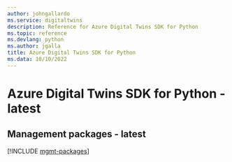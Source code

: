 ```yaml
---
author: johngallardo
ms.service: digitaltwins
description: Reference for Azure Digital Twins SDK for Python
ms.topic: reference
ms.devlang: python
ms.author: jgalla
title: Azure Digital Twins SDK for Python
ms.data: 10/10/2022
---
```

# Azure Digital Twins SDK for Python - latest

## Management packages - latest
[!INCLUDE [mgmt-packages](digital-twins-mgmt-index.md)]